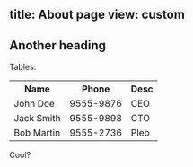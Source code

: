 title: About page
view: custom
---

## Another heading

Tables:

<table class="table table-striped">
    <tr>
        <th>Name</th>
        <th>Phone</th>
        <th>Desc</th>
    </tr>
    <tr>
        <td>John Doe</td>
        <td>9555-9876</td>
        <td>CEO</td>
    </tr>
    <tr>
        <td>Jack Smith</td>
        <td>9555-9898</td>
        <td>CTO</td>
    </tr>
    <tr>
        <td>Bob Martin</td>
        <td>9555-2736</td>
        <td>Pleb</td>
    </tr>
</table>

Cool?
